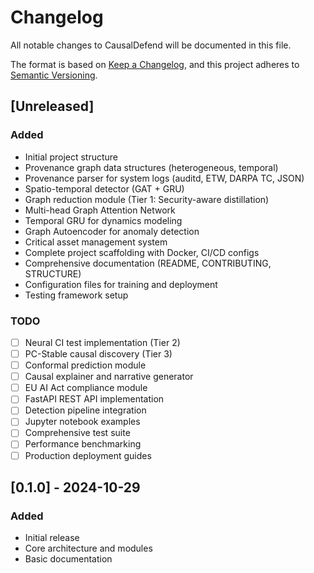 # Changelog

All notable changes to CausalDefend will be documented in this file.

The format is based on [Keep a Changelog](https://keepachangelog.com/en/1.0.0/),
and this project adheres to [Semantic Versioning](https://semver.org/spec/v2.0.0.html).

## [Unreleased]

### Added
- Initial project structure
- Provenance graph data structures (heterogeneous, temporal)
- Provenance parser for system logs (auditd, ETW, DARPA TC, JSON)
- Spatio-temporal detector (GAT + GRU)
- Graph reduction module (Tier 1: Security-aware distillation)
- Multi-head Graph Attention Network
- Temporal GRU for dynamics modeling
- Graph Autoencoder for anomaly detection
- Critical asset management system
- Complete project scaffolding with Docker, CI/CD configs
- Comprehensive documentation (README, CONTRIBUTING, STRUCTURE)
- Configuration files for training and deployment
- Testing framework setup

### TODO
- [ ] Neural CI test implementation (Tier 2)
- [ ] PC-Stable causal discovery (Tier 3)
- [ ] Conformal prediction module
- [ ] Causal explainer and narrative generator
- [ ] EU AI Act compliance module
- [ ] FastAPI REST API implementation
- [ ] Detection pipeline integration
- [ ] Jupyter notebook examples
- [ ] Comprehensive test suite
- [ ] Performance benchmarking
- [ ] Production deployment guides

## [0.1.0] - 2024-10-29

### Added
- Initial release
- Core architecture and modules
- Basic documentation
